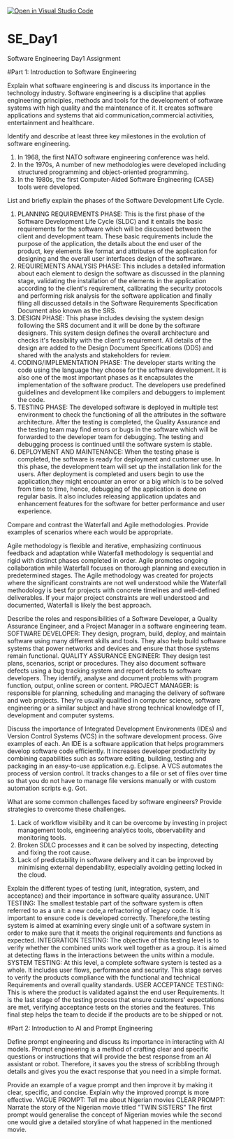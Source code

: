 [![Open in Visual Studio Code](https://classroom.github.com/assets/open-in-vscode-2e0aaae1b6195c2367325f4f02e2d04e9abb55f0b24a779b69b11b9e10269abc.svg)](https://classroom.github.com/online_ide?assignment_repo_id=15560406&assignment_repo_type=AssignmentRepo)
# SE_Day1
Software Engineering Day1 Assignment

#Part 1: Introduction to Software Engineering

Explain what software engineering is and discuss its importance in the technology industry.
Software engineering is a discipline that applies engineering principles, methods and tools for the development of software systems with high quality and the maintenance of it. It creates software applications and systems that aid communication,commercial activities, entertainment and healthcare.


Identify and describe at least three key milestones in the evolution of software engineering.
1. In 1968, the first NATO software engineering conference was held.
2. In the 1970s, A number of new methodologies were developed including structured programming and object-oriented programming.
3. In the 1980s, the first Computer-Aided Software Engineering (CASE) tools were developed.

List and briefly explain the phases of the Software Development Life Cycle.
1. PLANNING REQUIREMENTS PHASE: This is the first phase of the Software Development Life Cycle (SLDC) and it entails the basic requirements for the software which will be discussed between the client and development team. These basic requirements include the purpose of the application, the details about the end user of the product, key elements like format and attributes of the application for designing and the overall user interfaces design of the software.
2. REQUIREMENTS ANALYSIS PHASE: This includes a detailed information about each element to design the software as discussed in the planning stage, validating the installation of the elements in the application according to the client's requirement, calibrating the security protocols and performing risk analysis for the software application and finally filing all discussed details in the Software Requirements Specification Document also known as the SRS.
3. DESIGN PHASE: This phase includes devising the system design following the SRS document and it will be done by the software designers. This system design defines the overall architecture and checks it's feasibility with the client's requirement. All details of the design are added to the Design Document Specifications (DDS) and shared with the analysts and stakeholders for review.
4. CODING/IMPLEMENTATION PHASE: The developer starts writing the code using the language they choose for the software development. It is also one of the most important phases as it encapsulates the implementation of the software product. The developers use predefined guidelines and development like compilers and debuggers to implement the code.
5. TESTING PHASE: The developed software is deployed in multiple test environment to check the functioning of all the attributes in the software architecture. After the testing is completed, the Quality Assurance and the testing team may find errors or bugs in the software which will be forwarded to the developer team for debugging. The testing and debugging process is continued until the software system is stable.
6. DEPLOYMENT AND MAINTENANCE: When the testing phase is completed, the software is ready for deployment and customer use. In this phase, the development team will set up the installation link for the users. After deployment is completed and users begin to use the application,they might encounter an error or a big which is to be solved from time to time, hence, debugging of the application is done on regular basis. It also includes releasing application updates and enhancement features for the software for better performance and user experience.

Compare and contrast the Waterfall and Agile methodologies. Provide examples of scenarios where each would be appropriate.

Agile methodology is flexible and iterative, emphasizing continuous feedback and adaptation while Waterfall methodology is sequential and rigid with distinct phases completed in order.
Agile promotes ongoing collaboration while Waterfall focuses on thorough planning and execution in predetermined stages.
The Agile methodology was created for projects where the significant constraints are not well understood while the Waterfall methodology is best for projects with concrete timelines and well-defined deliverables. If your major project constraints are well understood and documented, Waterfall is likely the best approach.

Describe the roles and responsibilities of a Software Developer, a Quality Assurance Engineer, and a Project Manager in a software engineering team.
SOFTWARE DEVELOPER: They design, program, build, deploy, and maintain software using many different skills and tools. They also help build software systems that power networks and devices and ensure that those systems remain functional.
QUALITY ASSURANCE ENGINEER: They design  test plans, scenarios, script or procedures. They also document software defects using a bug tracking system and report defects to software developers. They identify, analyse and document problems with program function, output, online screen or content.
PROJECT MANAGER: is responsible for planning, scheduling and managing the delivery of software and web projects. They're usually qualified in computer science, software engineering or a similar subject and have strong technical knowledge of IT, development and computer systems.

Discuss the importance of Integrated Development Environments (IDEs) and Version Control Systems (VCS) in the software development process. Give examples of each.
An IDE is a software application that helps programmers develop software code efficiently. It increases developer productivity by combining capabilities such as software editing, building, testing and packaging in an easy-to-use application.e.g. Eclipse.
A VCS automates the process of version control. It tracks changes to a file or set of files over time so that you do not have to manage file versions manually or with custom automation scripts e.g. Got.

What are some common challenges faced by software engineers? Provide strategies to overcome these challenges.
1. Lack of workflow visibility and it can be overcome by investing in project management tools, engineering analytics tools, observability and monitoring tools.
2. Broken SDLC processes and it can be solved by inspecting, detecting and fixing the root cause.
3. Lack of predictability in software delivery and it can be improved by minimising external dependability, especially avoiding getting locked in the cloud.

Explain the different types of testing (unit, integration, system, and acceptance) and their importance in software quality assurance.
UNIT TESTING: The smallest testable part of the software system is often referred to as a unit: a new code,a refractoring of legacy code. It is important to ensure code is developed correctly. Therefore,the testing system is aimed at examining every single unit of a software system in order to make sure that it meets the original requirements and functions as expected.
INTEGRATION TESTING: The objective of this testing level is to verify whether the combined units work well together as a group. it is aimed at detecting flaws in the interactions between the units within a module.
SYSTEM TESTING: At this level, a complete software system is tested as a whole. It includes user flows, performance and security. This stage serves to verify the products compliance with the functional and technical Requirements and overall quality standards.
USER ACCEPTANCE TESTING: This is where the product is validated against the end user Requirements. It is the last stage of the testing process that ensure customers' expectations are met, verifying acceptance tests on the stories and the features. This final step helps the team to decide if the products are to be shipped or not.

#Part 2: Introduction to AI and Prompt Engineering


Define prompt engineering and discuss its importance in interacting with AI models.
Prompt engineering is a method of crafting clear and specific questions or instructions that will provide the best response from an AI assistant or robot. Therefore, it saves you the stress of scribbling through details and gives you the exact response that you need in a simple format.

Provide an example of a vague prompt and then improve it by making it clear, specific, and concise. Explain why the improved prompt is more effective.
VAGUE PROMPT: Tell me about Nigerian movies
CLEAR PROMPT: Narrate the story of the Nigerian movie titled "TWIN SISTERS"
The first prompt would generalise the concept of Nigerian movies while the second one would give a detailed storyline of what happened in the mentioned movie.